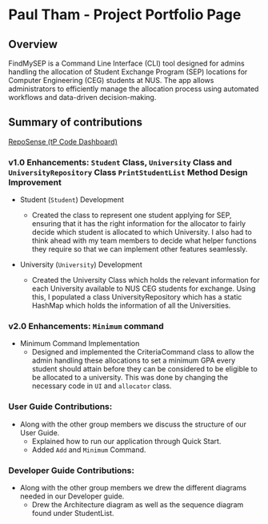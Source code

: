 # Paul Tham - Project Portfolio Page

## Overview
FindMySEP is a Command Line Interface (CLI) tool designed for admins handling the allocation of Student Exchange 
Program (SEP) locations for Computer Engineering (CEG) students at NUS. The app allows administrators to efficiently 
manage the allocation process using automated workflows and data-driven decision-making.


## Summary of contributions
[RepoSense (tP Code Dashboard)](https://nus-cs2113-ay2425s1.github.io/tp-dashboard/?search=paulktham&sort=groupTitle&sortWithin=title&timeframe=commit&mergegroup=&groupSelect=groupByRepos&breakdown=true&checkedFileTypes=docs~functional-code~test-code~other&since=2024-09-20)

### v1.0 Enhancements: `Student` Class, `University` Class and `UniversityRepository` Class `PrintStudentList` Method Design Improvement
- Student (`Student`) Development
    - Created the class to represent one student applying for SEP, ensuring that it has the right information for the allocator to fairly decide which student is allocated to which University. I also had to think ahead with my team members to decide what helper functions they require so that we can implement other features seamlessly.

- University (`University`) Development
    - Created the University Class which holds the relevant information for each University available to NUS CEG students for exchange. Using this, I populated a class UniversityRepository which has a static HashMap which holds the information of all the Universities.

### v2.0 Enhancements: `Minimum` command
- Minimum Command Implementation
    - Designed and implemented the CriteriaCommand class to allow the admin handling these allocations to set a minimum GPA every student should attain before they can be considered to be eligible to be allocated to a university. This was done by changing the necessary code in `UI` and `allocator` class.

### User Guide Contributions:
- Along with the other group members we discuss the structure of our User Guide.
    - Explained how to run our application through Quick Start.
    - Added `Add` and `Minimum` Command.

### Developer Guide Contributions:
- Along with the other group members we drew the different diagrams needed in our Developer guide.
    - Drew the Architecture diagram as well as the sequence diagram found under StudentList.
